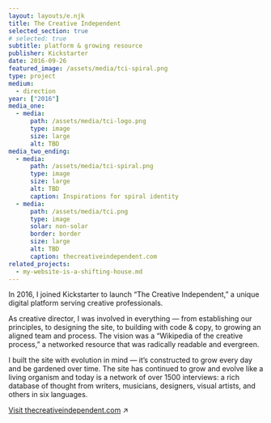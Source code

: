 ```yaml
---
layout: layouts/e.njk
title: The Creative Independent
selected_section: true
# selected: true
subtitle: platform & growing resource
publisher: Kickstarter
date: 2016-09-26
featured_image: /assets/media/tci-spiral.png
type: project
medium:
  - direction
year: ["2016"]
media_one:
  - media:
      path: /assets/media/tci-logo.png
      type: image
      size: large
      alt: TBD
media_two_ending:
  - media:
      path: /assets/media/tci-spiral.png
      type: image
      size: large
      alt: TBD
      caption: Inspirations for spiral identity
  - media:
      path: /assets/media/tci.png
      type: image
      solar: non-solar
      border: border
      size: large
      alt: TBD
      caption: thecreativeindependent.com
related_projects:
  - my-website-is-a-shifting-house.md
---
```


In 2016, I joined Kickstarter to launch “The Creative Independent,” a unique digital platform serving creative professionals.

As creative director, I was involved in everything — from establishing our principles, to designing the site, to building with code & copy, to growing an aligned team and process. The vision was a “Wikipedia of the creative process,” a networked resource that was radically readable and evergreen.

I built the site with evolution in mind — it’s constructed to grow every day and be gardened over time. The site has continued to grow and evolve like a living organism and today is a network of over 1500 interviews: a rich database of thought from writers, musicians, designers, visual artists, and others in six languages.

<a href="https://thecreativeindependent.com" target="_blank">Visit thecreativeindependent.com</a> ↗
